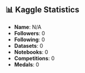 
## 📊 Kaggle Statistics
- **Name**: N/A
- **Followers**: 0
- **Following**: 0
- **Datasets**: 0
- **Notebooks**: 0
- **Competitions**: 0
- **Medals**: 0
